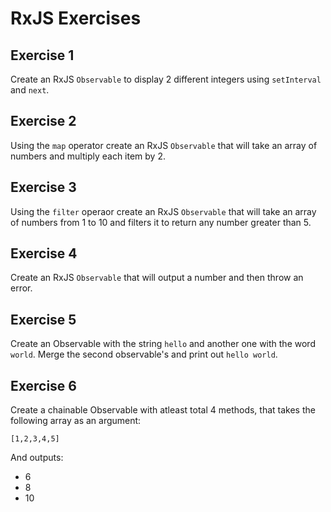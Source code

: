 # RxJS Exercises

## Exercise 1

Create an RxJS `Observable` to display 2 different integers using `setInterval` and `next`.

## Exercise 2

Using the `map` operator create an RxJS `Observable` that will take an array of numbers and multiply each item by 2. 

## Exercise 3

Using the `filter` operaor create an RxJS `Observable` that will take an array of numbers from 1 to 10 and filters it to return any number greater than 5. 

## Exercise 4

Create an RxJS `Observable` that will output a number and then throw an error. 

## Exercise 5

Create an Observable with the string `hello` and another one with the word `world`. 
Merge the second observable's and print out `hello world`.

## Exercise 6

Create a chainable Observable with atleast total 4 methods, that takes the following array as an argument:

`[1,2,3,4,5]`

And outputs: 

- 6
- 8
- 10